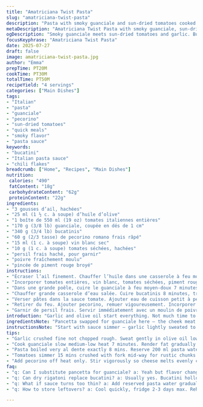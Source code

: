 ```yaml
---
title: "Amatriciana Twist Pasta"
slug: "amatriciana-twist-pasta"
description: "Pasta with smoky guanciale and sun-dried tomatoes cooked in olive oil with garlic and white wine. Bucatini simmered al dente, tossed in a rich sauce with pecorino and fresh parsley. Slightly reduced pancetta, added chili flakes for hint of heat. Cooking steps shuffled: sauce first, then pasta, then cheese. Sun-dried tomato adds depth contrasting the cured pork. Shorter simmer on tomatoes, slower pancetta render. Water from pasta used to bind sauce instead of extra oil. Mild tweak on traditional flavors, gluten-free, no nuts or eggs."
metaDescription: "Amatriciana Twist Pasta with smoky guanciale, sun-dried tomatoes, garlic, white wine. Bucatini tossed al dente in pecorino-rich rustic sauce with chili flakes."
ogDescription: "Smoky guanciale meets sun-dried tomatoes and garlic. Bucatini simmers, tossed in chunky pecorino sauce with white wine and chili hint. Rustic Italian flavor."
focusKeyphrase: "Amatriciana Twist Pasta"
date: 2025-07-27
draft: false
image: amatriciana-twist-pasta.jpg
author: "Emma"
prepTime: PT20M
cookTime: PT30M
totalTime: PT50M
recipeYield: "4 servings"
categories: ["Main Dishes"]
tags:
- "Italian"
- "pasta"
- "guanciale"
- "pecorino"
- "sun-dried tomatoes"
- "quick meals"
- "smoky flavor"
- "pasta sauce"
keywords:
- "bucatini"
- "Italian pasta sauce"
- "chili flakes"
breadcrumb: ["Home", "Recipes", "Main Dishes"]
nutrition: 
 calories: "490"
 fatContent: "18g"
 carbohydrateContent: "62g"
 proteinContent: "22g"
ingredients:
- "3 gousses d’ail, hachées"
- "25 ml (1 ½ c. à soupe) d’huile d’olive"
- "1 boîte de 550 ml (19 oz) tomates italiennes entières"
- "170 g (3/8 lb) guanciale, coupée en dés de 1 cm"
- "340 g (3/4 lb) bucatinis"
- "60 g (2/3 tasse) de pecorino romano frais râpé"
- "15 ml (1 c. à soupe) vin blanc sec"
- "10 g (1 c. à soupe) tomates séchées, hachées"
- "persil frais haché, pour garnir"
- "poivre fraîchement moulu"
- "pincée de piment rouge broyé"
instructions:
- "Écraser l’ail finement. Chauffer l’huile dans une casserole à feu moyen. Ajouter l’ail, cuire 2 minutes sans dorer."
- "Incorporer tomates entières, vin blanc, tomates séchées, piment rouge. Laisser mijoter 15 minutes. Écraser doucement les tomates à la fourchette pour avoir une sauce grumeleuse, pas complètement lisse. Cuire encore 4 minutes."
- "Dans une grande poêle, cuire le guanciale à feu moyen-doux 7 minutes. Retirer quand gras rendu et morceaux bien croquants. Égoutter sur papier absorbant. Poivrer légèrement."
- "Chauffer grande casserole d’eau salée. Cuire bucatinis 8 minutes, très al dente. Réserver 200 ml d’eau de cuisson, égoutter."
- "Verser pâtes dans la sauce tomate. Ajouter eau de cuisson petit à petit. Cuire 6 minutes, mélanger souvent. Épaissir sauce, pâtes s’imprègnent."
- "Retirer du feu. Ajouter pecorino, remuer vigoureusement. Incorporer guanciale."
- "Garnir de persil frais. Servir immédiatement avec un moulin de poivre."
introduction: "Garlic and olive oil start everything. Not much time to lean on. Tomatoes simmered just enough — some whole chunks left for bite. Guanciale diced finer, crisped longer for extra crackle. Bucatini chosen for its saucy hollow center, official rigatoni skipped this time. Pecorino fresh, not too salty, melts in quick. White wine adds sharp undertone, sun-dried tomatoes bring unexpected touch. Heat turned low on pork so fat renders slowly, flavors steep and deepen differently. Sauce thicker but rustic, a bit chunky. Finished with fresh parsley — fresh pop after smoky pig and rich cheese. Chili flakes sneak in quietly, no fire, just tickle. Water from pasta used smartly to loosen sauce. Not strictly traditional but close. Gluten-free pasta not a problem. No nuts or eggs per constraints. Shorter cooking of some elements, slightly longer on others — timing shuffled for texture contrasts. Easy. Works with any bucatini or substitute shaped pasta you prefer. Simple ingredients arranged uncommon way. Trust the method, patience matters here."
ingredientsNote: "Pancetta swapped for guanciale here — the cheek meat gives richer flavor, less salty than pancetta. Sun-dried tomatoes in place of straight canned only add complexity and umami depth, subtle sweetness but no overpowering. Garlic amount upped slightly for punch, olive oil cut back a bit to balance fat from pork. Pecorino reduced marginally since guanciale is fattier, making overall dish less salty. Adding white wine is a twist for acidity and brightness, not typical but lifts the sauce nicely. Pasta unchanged but can switch rigatoni for bucatini or spaghettoni if preferred. Parsley freshened the finish, new color and herbal notes. Chili flakes optional but recommended for balance. Quantities altered roughly 30% to shift flavors and servings remain four. Ingredients scaled back or increased for better harmony, no nuts or eggs to respect dietary requirements. Measuring in ml and grams for precision. Tomatoes reduced by about third to cook down faster and leave vibrant sauce."
instructionsNote: "Start with sauce simmer — garlic lightly sweated to prevent bitterness, not browned. Tomatoes crushed mid-way, leaving texture, about 20 minutes total simmer, a bit less than standard. White wine deglazing folds acid into sauce early. Pancetta (guanciale here) cooked slowly on medium to low heat for about 7 minutes to render fat without burning; paper towel drains excess, retains crispness but keeps fattiness manageable. Pasta boiled till almost al dente, saving exactly 200 ml water for sauce loosening. Combining pasta with sauce off direct heat first, then cooking 6 minutes in sauce to absorb flavors. Pecorino added last off heat prevents clumping and encourages melting into silky coat. Final toss with guanciale and sprinkle parsley immediately for color and fresh aroma. Poivre added early on pancetta stage and again at service if desired. Adjust timing ±5% to balance texture: too mushy avoided by controlling cooking times. Heat managed carefully to avoid overcooked pasta or burnt pork. Step order reversed somewhat to develop sauce and crisp meat separately before joining with pasta. Method practical for stovetop and helps build layered flavors without long hands-on time."
tips:
- "Garlic crushed fine not chopped rough. Sweat gently in olive oil low heat. Avoid browning burnt bitter notes. You want aroma not color. Add after olive oil warm, stir constantly for 2 mins max. Timing critical. Don’t rush or scorch it."
- "Cook guanciale slow medium-low heat 7 minutes. Render fat gradually keep pieces crisp. Paper towel drain excess fat after. Saving fat adds flavor but overdo makes greasy. Poivre sprinkled early to begin seasoning pork as fat renders."
- "Pasta boiled very al dente exactly 8 mins. Reserve 200 ml pasta water before draining. Water starch binds sauce avoids extra oil. Mix pasta off heat in sauce first then simmer 6 mins low stir often. Thickens sauce, lets noodles soak flavor, texture contrast matter here."
- "Tomatoes simmer 15 mins crushed with fork mid-way for rustic chunks. Not smooth puree. Adding sun-dried tomatoes chopped adds umami and depth. White wine early in sauce lifts acidity, balances pork fat. Shorter simmer keeps brightness intact, avoids heavy sauce."
- "Add pecorino off heat only. Stir vigorously so cheese melts evenly coats pasta. Prevents clumping. Final toss with crispy guanciale last step keeps textures distinct. Garnish fresh parsley chopped raw for fresh contrast on rich, smoky background."
faq:
- "q: Can I substitute pancetta for guanciale? a: Yeah but flavor changes — guanciale fattier less salty. Pancetta quicker to crisp less depth. Cook time slight tweak needed. Garlicky, smoky punch less intense. Use pancetta same cook method just watch fat render."
- "q: Can dry rigatoni replace bucatini? a: Usually yes. Bucatini hollow helps sauce cling inside pasta tube. Rigatoni thick outside holds sauce differently. Cook rigatoni al dente but test bite earlier. Sauce absorption trick less pronounced but still tasty. Adjust simmer to avoid mush."
- "q: What if sauce turns too thin? a: Add reserved pasta water gradually not all at once. Simmer with pasta longer to thicken clever. If loose after, take off heat add more pecorino stirs in thick coat. Or simmer uncovered briefly to reduce moisture. Avoid extra oil to keep balance."
- "q: How to store leftovers? a: Cool quickly, fridge 2-3 days max. Reheat low heat with splash pasta water for moisture. Not microwave high power — dries out cheese sauce. Freeze possible but texture changes, omit parsley garnish until fresh serving. Warm gently for best texture."

---
```


